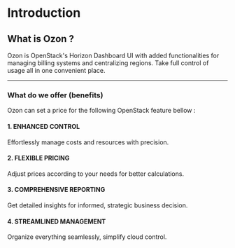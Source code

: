 # **Introduction**

## **What is Ozon ?**

Ozon is OpenStack's Horizon Dashboard UI with added functionalities for managing billing systems and centralizing regions. Take full control of usage all in one convenient place.

---

### **What do we offer (benefits)**
Ozon can set a price for the following OpenStack feature bellow :

#### 1. ENHANCED CONTROL

Effortlessly manage costs and resources with precision.

#### 2. FLEXIBLE PRICING

Adjust prices according to your needs for better calculations.

#### 3. COMPREHENSIVE REPORTING

Get detailed insights for informed, strategic business decision.

#### 4. STREAMLINED MANAGEMENT

Organize everything seamlessly, simplify cloud control.
